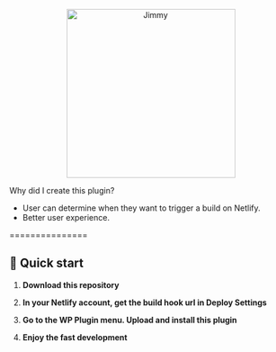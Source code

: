 <p align="center">
  <a href="https://www.jimmytruong.ca">
    <img alt="Jimmy" src="https://www.netlify.com/img/press/logos/full-logo-light.png" width="300" />
  </a>
</p>

Why did I create this plugin?

- User can determine when they want to trigger a build on Netlify.
- Better user experience.


===============
## 🚀 Quick start

1.  **Download this repository**

2.  **In your Netlify account, get the build hook url in Deploy Settings**

3.  **Go to the WP Plugin menu. Upload and install this plugin**

3.  **Enjoy the fast development**
